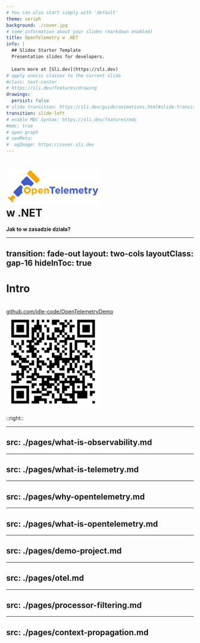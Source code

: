 ```yaml
---
# You can also start simply with 'default'
theme: seriph
background: ./cover.jpg
# some information about your slides (markdown enabled)
title: OpenTelemetry w .NET
info: |
  ## Slidev Starter Template
  Presentation slides for developers.

  Learn more at [Sli.dev](https://sli.dev)
# apply unocss classes to the current slide
#class: text-center
# https://sli.dev/features/drawing
drawings:
  persist: false
# slide transition: https://sli.dev/guide/animations.html#slide-transitions
transition: slide-left
# enable MDC Syntax: https://sli.dev/features/mdc
#mdc: true
# open graph
# seoMeta:
#  ogImage: https://cover.sli.dev
---
```


# <img style="display: inline; width: 50%" src="./opentelemetry-horizontal-color.svg"><br/>w .NET

**Jak to w zasadzie działa?**

<!--
TODO: Change background to something OTELish.
The last comment block of each slide will be treated as slide notes. It will be visible and editable in Presenter Mode along with the slide. [Read more in the docs](https://sli.dev/guide/syntax.html#notes)
-->


---
transition: fade-out
layout: two-cols
layoutClass: gap-16
hideInToc: true
---

# Intro
<br/>

<div>
  <a href="https://github.com/idle-code/OpenTelemetryDemo" target="_blank" class="slidev-icon-btn"><carbon:logo-github /></a>
  <a href="https://github.com/idle-code/OpenTelemetryDemo" target="_blank">github.com/idle-code/OpenTelemetryDemo</a>
</div>

<div>

<img style="margin-left: auto; margin-right: auto; width: 50%" src="./gh-qr-code.svg" />

</div>

::right::

<Toc text-sm minDepth="1" maxDepth="3" />


---
src: ./pages/what-is-observability.md
---

---
src: ./pages/what-is-telemetry.md
---

---
src: ./pages/why-opentelemetry.md
---

---
src: ./pages/what-is-opentelemetry.md
---

---
src: ./pages/demo-project.md
---

---
src: ./pages/otel.md
---

---
src: ./pages/processor-filtering.md
---

---
src: ./pages/context-propagation.md
---
